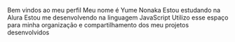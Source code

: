 Bem vindos ao meu perfil
Meu nome é Yume Nonaka
Estou estudando na Alura
Estou me desenvolvendo na linguagem JavaScript
Utilizo esse espaço para minha organização e compartilhamento dos meu projetos desenvolvidos

